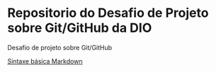 # Repositorio do Desafio de Projeto sobre Git/GitHub da DIO
Desafio de projeto sobre Git/GitHub

[Sintaxe básica Markdown](https://www.markdownguide.org/)
